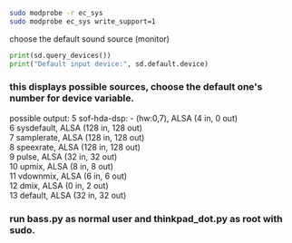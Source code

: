 ```sh
sudo modprobe -r ec_sys
sudo modprobe ec_sys write_support=1
```

choose the default sound source (monitor)

```py
print(sd.query_devices())
print("Default input device:", sd.default.device)
```


### this displays possible sources, choose the default one's number for device variable.

possible output:
5 sof-hda-dsp: - (hw:0,7), ALSA (4 in, 0 out)<br>
6 sysdefault, ALSA (128 in, 128 out)<br>
7 samplerate, ALSA (128 in, 128 out)<br>
8 speexrate, ALSA (128 in, 128 out)<br>
9 pulse, ALSA (32 in, 32 out)<br>
10 upmix, ALSA (8 in, 8 out)<br>
11 vdownmix, ALSA (6 in, 6 out)<br>
12 dmix, ALSA (0 in, 2 out)<br>
13 default, ALSA (32 in, 32 out)


### run bass.py as normal user and thinkpad_dot.py as root with sudo.